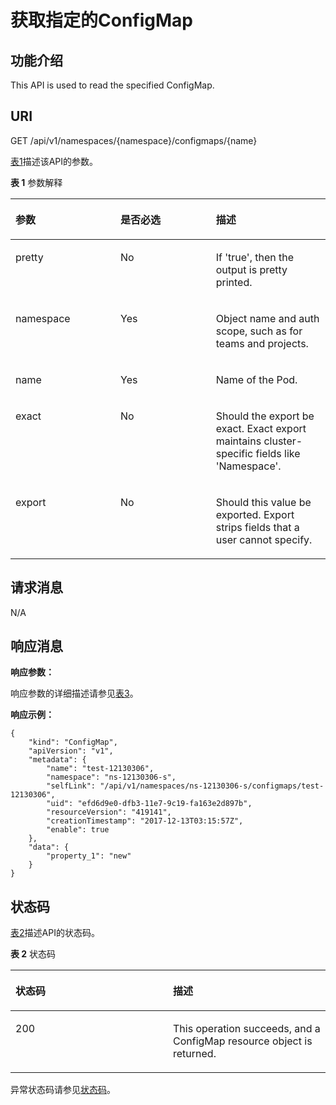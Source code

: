 # 获取指定的ConfigMap<a name="cce_02_0172"></a>

## 功能介绍<a name="section55356496"></a>

This API is used to read the specified ConfigMap.

## URI<a name="section28446419"></a>

GET /api/v1/namespaces/\{namespace\}/configmaps/\{name\}

[表1](#d0e43679)描述该API的参数。

**表 1**  参数解释

<a name="d0e43679"></a>
<table><thead align="left"><tr id="row18163667"><th class="cellrowborder" valign="top" width="33.33333333333333%" id="mcps1.2.4.1.1"><p id="p65652297517"><a name="p65652297517"></a><a name="p65652297517"></a>参数</p>
</th>
<th class="cellrowborder" valign="top" width="30.303030303030305%" id="mcps1.2.4.1.2"><p id="p165661629135114"><a name="p165661629135114"></a><a name="p165661629135114"></a>是否必选</p>
</th>
<th class="cellrowborder" valign="top" width="36.36363636363636%" id="mcps1.2.4.1.3"><p id="p14567629115114"><a name="p14567629115114"></a><a name="p14567629115114"></a>描述</p>
</th>
</tr>
</thead>
<tbody><tr id="row32810792"><td class="cellrowborder" valign="top" width="33.33333333333333%" headers="mcps1.2.4.1.1 "><p id="p40428502"><a name="p40428502"></a><a name="p40428502"></a>pretty</p>
</td>
<td class="cellrowborder" valign="top" width="30.303030303030305%" headers="mcps1.2.4.1.2 "><p id="p53483269"><a name="p53483269"></a><a name="p53483269"></a>No</p>
</td>
<td class="cellrowborder" valign="top" width="36.36363636363636%" headers="mcps1.2.4.1.3 "><p id="p37177565"><a name="p37177565"></a><a name="p37177565"></a>If 'true', then the output is pretty printed.</p>
</td>
</tr>
<tr id="row66162631"><td class="cellrowborder" valign="top" width="33.33333333333333%" headers="mcps1.2.4.1.1 "><p id="p57572910"><a name="p57572910"></a><a name="p57572910"></a>namespace</p>
</td>
<td class="cellrowborder" valign="top" width="30.303030303030305%" headers="mcps1.2.4.1.2 "><p id="p32894162"><a name="p32894162"></a><a name="p32894162"></a>Yes</p>
</td>
<td class="cellrowborder" valign="top" width="36.36363636363636%" headers="mcps1.2.4.1.3 "><p id="p47181466"><a name="p47181466"></a><a name="p47181466"></a>Object name and auth scope, such as for teams and projects.</p>
</td>
</tr>
<tr id="row21980015"><td class="cellrowborder" valign="top" width="33.33333333333333%" headers="mcps1.2.4.1.1 "><p id="p35550825"><a name="p35550825"></a><a name="p35550825"></a>name</p>
</td>
<td class="cellrowborder" valign="top" width="30.303030303030305%" headers="mcps1.2.4.1.2 "><p id="p61044604"><a name="p61044604"></a><a name="p61044604"></a>Yes</p>
</td>
<td class="cellrowborder" valign="top" width="36.36363636363636%" headers="mcps1.2.4.1.3 "><p id="p45665871"><a name="p45665871"></a><a name="p45665871"></a>Name of the Pod.</p>
</td>
</tr>
<tr id="row8339656"><td class="cellrowborder" valign="top" width="33.33333333333333%" headers="mcps1.2.4.1.1 "><p id="p4423518"><a name="p4423518"></a><a name="p4423518"></a>exact</p>
</td>
<td class="cellrowborder" valign="top" width="30.303030303030305%" headers="mcps1.2.4.1.2 "><p id="p22760714"><a name="p22760714"></a><a name="p22760714"></a>No</p>
</td>
<td class="cellrowborder" valign="top" width="36.36363636363636%" headers="mcps1.2.4.1.3 "><p id="p31678513"><a name="p31678513"></a><a name="p31678513"></a>Should the export be exact. Exact export maintains cluster-specific fields like 'Namespace'.</p>
</td>
</tr>
<tr id="row16671167"><td class="cellrowborder" valign="top" width="33.33333333333333%" headers="mcps1.2.4.1.1 "><p id="p8187309"><a name="p8187309"></a><a name="p8187309"></a>export</p>
</td>
<td class="cellrowborder" valign="top" width="30.303030303030305%" headers="mcps1.2.4.1.2 "><p id="p59192267"><a name="p59192267"></a><a name="p59192267"></a>No</p>
</td>
<td class="cellrowborder" valign="top" width="36.36363636363636%" headers="mcps1.2.4.1.3 "><p id="p29844289"><a name="p29844289"></a><a name="p29844289"></a>Should this value be exported. Export strips fields that a user cannot specify.</p>
</td>
</tr>
</tbody>
</table>

## 请求消息<a name="section54691182"></a>

N/A

## 响应消息<a name="section22458594"></a>

**响应参数：**

响应参数的详细描述请参见[表3](响应数据结构.md#zh-cn_topic_0079614930_table52931650)。

**响应示例：**

```
{
    "kind": "ConfigMap",
    "apiVersion": "v1",
    "metadata": {
        "name": "test-12130306",
        "namespace": "ns-12130306-s",
        "selfLink": "/api/v1/namespaces/ns-12130306-s/configmaps/test-12130306",
        "uid": "efd6d9e0-dfb3-11e7-9c19-fa163e2d897b",
        "resourceVersion": "419141",
        "creationTimestamp": "2017-12-13T03:15:57Z",
        "enable": true
    },
    "data": {
        "property_1": "new"
    }
}
```

## 状态码<a name="section800761"></a>

[表2](#d0e43778)描述API的状态码。

**表 2**  状态码

<a name="d0e43778"></a>
<table><thead align="left"><tr id="row4687938"><th class="cellrowborder" valign="top" width="50%" id="mcps1.2.3.1.1"><p id="p44178660"><a name="p44178660"></a><a name="p44178660"></a>状态码</p>
</th>
<th class="cellrowborder" valign="top" width="50%" id="mcps1.2.3.1.2"><p id="p21701723"><a name="p21701723"></a><a name="p21701723"></a>描述</p>
</th>
</tr>
</thead>
<tbody><tr id="row13009167"><td class="cellrowborder" valign="top" width="50%" headers="mcps1.2.3.1.1 "><p id="p47109607"><a name="p47109607"></a><a name="p47109607"></a>200</p>
</td>
<td class="cellrowborder" valign="top" width="50%" headers="mcps1.2.3.1.2 "><p id="p57781836"><a name="p57781836"></a><a name="p57781836"></a>This operation succeeds, and a ConfigMap resource object is returned.</p>
</td>
</tr>
</tbody>
</table>

异常状态码请参见[状态码](状态码.md)。

